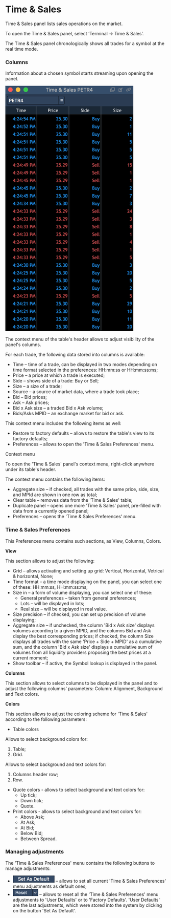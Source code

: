 # Time & Sales

Time & Sales panel lists sales operations on the market.

To open the Time & Sales panel, select ‘Terminal -&gt; Time & Sales’.

The Time & Sales panel chronologically shows all trades for a symbol at the real time mode.

### **Columns**

Information about a chosen symbol starts streaming upon opening the panel.

![](../../.gitbook/assets/new-ts.png)


The context menu of the table's header allows to adjust visibility of the panel's columns.

For each trade, the following data stored into columns is available:

* Time – time of a trade, can be displayed in two modes depending on time format selected in the preferences: HH:mm:ss or HH:mm:ss:ms;
* Price – a price at which a trade is executed;
* Side – shows side of a trade: Buy or Sell;
* Size – a size of a trade;
* Source – a source of market data, where a trade took place;
* Bid – Bid prices;
* Ask – Ask prices;
* Bid x Ask size – a traded Bid x Ask volume;
* Bids/Asks MPID – an exchange market for bid or ask.

This context menu includes the following items as well:

* Restore to factory defaults – allows to restore the table's view to its factory defaults;
* Preferences – allows to open the 'Time & Sales Preferences' menu.

Context menu

To open the 'Time & Sales' panel's context menu, right-click anywhere under its table's header.

The context menu contains the following items:

* Aggregate size – if checked, all trades with the same price, side, size, and MPId are shown in one row as total;
* Clear table – removes data from the 'Time & Sales' table;
* Duplicate panel – opens one more 'Time & Sales' panel, pre-filled with data from a currently opened panel;
* Preferences – opens the 'Time & Sales Preferences' menu.

### Time & Sales Preferences

This Preferences menu contains such sections, as View, Columns, Colors.

**View**

This section allows to adjust the following:

* Grid – allows activating and setting up grid: Vertical, Horizontal, Vetrical & horizontal, None;
* Time format – a time mode displaying on the panel, you can select one of these: HH:mm:ss, HH:mm:ss:ms;
* Size in – a form of volume displaying, you can select one of these:
  * General preferences – taken from general preferences;
  * Lots – will be displayed in lots;
  * Real size – will be displayed in real value.
* Size precision – if checked, you can set up precision of volume displaying;
* Aggregate size – if unchecked, the column 'Bid x Ask size' displays volumes according to a given MPID, and the columns Bid and Ask display the best corresponding prices; if checked, the column Size displays all trades with the same 'Price + Side + MPID' as a cumulative sum, and the column 'Bid x Ask size' displays a cumulative sum of volumes from all liquidity providers proposing the best prices at a current moment;
* Show toolbar – if active, the Symbol lookup is displayed in the panel.

**Columns**

This section allows to select columns to be displayed in the panel and to adjust the following columns' parameters: Column: Alignment, Background and Text colors.

**Colors**

This section allows to adjust the coloring scheme for 'Time & Sales' according to the following parameters:

* Table colors

Allows to select background colors for:

1. Table;
2. Grid.

Allows to select background and text colors for:

1. Columns header row;
2. Row.

* Quote colors - allows to select background and text colors for:
  * Up tick;
  * Down tick;
  * Quote.
* Print colors - allows to select background and text colors for:
  * Above Ask;
  * At Ask;
  * At Bid;
  * Below Bid;
  * Between Spread.

### Managing adjustments 

The 'Time & Sales Preferences' menu contains the following buttons to manage adjustments:

* ![](../../.gitbook/assets/set%20%282%29.png)
  – allows to set all current 'Time & Sales Preferences' menu adjustments as default ones; 
* ![](../../.gitbook/assets/reset.png)
  – allows to reset all the 'Time & Sales Preferences' menu adjustments to 'User Defaults' or to 'Factory Defaults'. 'User Defaults' are the last adjustments, which were stored into the system by clicking on the button 'Set As Default'. 

